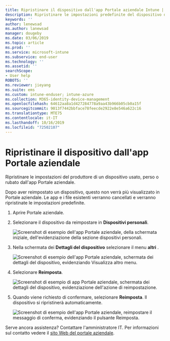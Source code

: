 ```yaml
---
title: Ripristinare il dispositivo dall'app Portale aziendale Intune | Microsoft Docs
description: Ripristinare le impostazioni predefinite del dispositivo da Portale aziendale per Windows 10.
keywords: ''
author: lenewsad
ms.author: lanewsad
manager: dougeby
ms.date: 03/06/2019
ms.topic: article
ms.prod: ''
ms.service: microsoft-intune
ms.subservice: end-user
ms.technology: ''
ms.assetid: ''
searchScope:
- User help
ROBOTS: ''
ms.reviewer: jieyang
ms.suite: ems
ms.custom: intune-enduser; intune-azure
ms.collection: M365-identity-device-management
ms.openlocfilehash: 64612aa8a1d427284778a9aa43b966b05cb0a15f
ms.sourcegitcommit: 9013f7442bbface78feecde2922e8e546a622c16
ms.translationtype: MTE75
ms.contentlocale: it-IT
ms.lasthandoff: 10/16/2019
ms.locfileid: "72502107"
---
```

# <a name="reset-device-from-the-company-portal-app"></a>Ripristinare il dispositivo dall'app Portale aziendale  

Ripristinare le impostazioni del produttore di un dispositivo usato, perso o rubato dall'app Portale aziendale.  

Dopo aver reimpostato un dispositivo, questo non verrà più visualizzato in Portale aziendale. Le app e i file esistenti verranno cancellati e verranno ripristinate le impostazioni predefinite.  


1. Aprire Portale aziendale.  
2. Selezionare il dispositivo da reimpostare in **Dispositivi personali**.   

    ![Screenshot di esempio dell'app Portale aziendale, della schermata iniziale, dell'evidenziazione della sezione dispositivi personali.](./media/1802-cp-app-windows-home.png)  

3. Nella schermata dei **Dettagli del dispositivo** selezionare il menu **altri** .  

    ![Screenshot di esempio dell'app Portale aziendale, schermata dei dettagli del dispositivo, evidenziando Visualizza altro menu.](./media/1802-cp-app-windows-device-details.png)  

4. Selezionare **Reimposta**.  

     ![Screenshot di esempio di app Portale aziendale, schermata dei dettagli del dispositivo, evidenziazione dell'azione di reimpostazione. ](./media/1802-cp-app-windows-device-details-reset.png)  

5. Quando viene richiesto di confermare, selezionare **Reimposta**. Il dispositivo si ripristinerà automaticamente.  

     ![Screenshot di esempio dell'app Portale aziendale, reimpostare il messaggio di conferma, evidenziando il pulsante Reimposta. ](./media/1802-cp-app-windows-reset-confirm.png)  

Serve ancora assistenza? Contattare l'amministratore IT. Per informazioni sul contatto vedere il [sito Web del portale aziendale](https://go.microsoft.com/fwlink/?linkid=2010980).  

